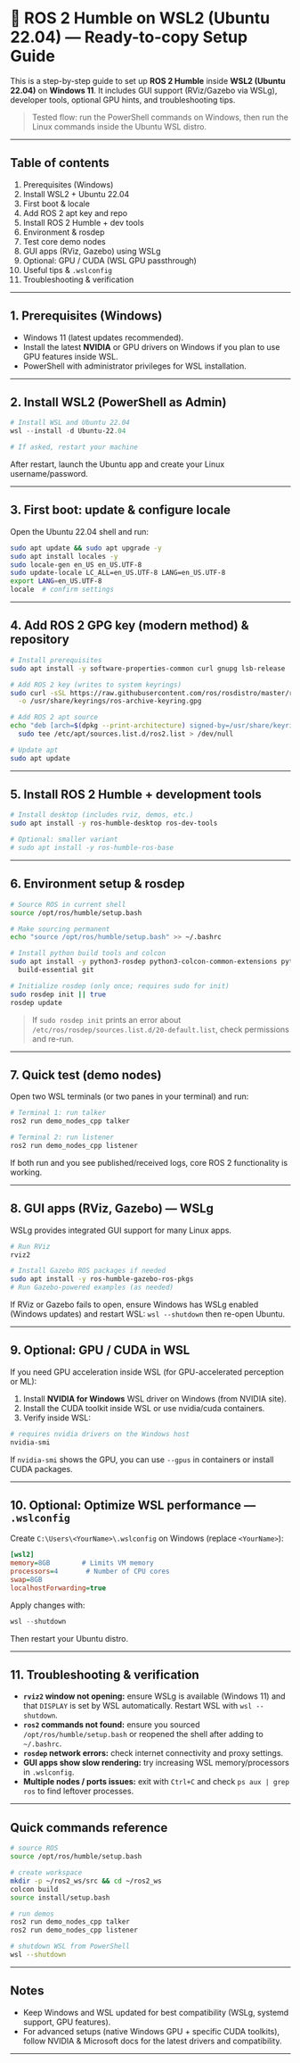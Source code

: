 # 🚀 ROS 2 Humble on WSL2 (Ubuntu 22.04) — Ready-to-copy Setup Guide

This is a step-by-step guide to set up **ROS 2 Humble** inside **WSL2 (Ubuntu 22.04)** on **Windows 11**. It includes GUI support (RViz/Gazebo via WSLg), developer tools, optional GPU hints, and troubleshooting tips.

> Tested flow: run the PowerShell commands on Windows, then run the Linux commands inside the Ubuntu WSL distro.

---

## Table of contents
1. Prerequisites (Windows)
2. Install WSL2 + Ubuntu 22.04
3. First boot & locale
4. Add ROS 2 apt key and repo
5. Install ROS 2 Humble + dev tools
6. Environment & rosdep
7. Test core demo nodes
8. GUI apps (RViz, Gazebo) using WSLg
9. Optional: GPU / CUDA (WSL GPU passthrough)
10. Useful tips & `.wslconfig`
11. Troubleshooting & verification

---

## 1. Prerequisites (Windows)
- Windows 11 (latest updates recommended).
- Install the latest **NVIDIA** or GPU drivers on Windows if you plan to use GPU features inside WSL.
- PowerShell with administrator privileges for WSL installation.

---

## 2. Install WSL2 (PowerShell as Admin)
```powershell
# Install WSL and Ubuntu 22.04
wsl --install -d Ubuntu-22.04

# If asked, restart your machine
```
After restart, launch the Ubuntu app and create your Linux username/password.

---

## 3. First boot: update & configure locale
Open the Ubuntu 22.04 shell and run:
```bash
sudo apt update && sudo apt upgrade -y
sudo apt install locales -y
sudo locale-gen en_US en_US.UTF-8
sudo update-locale LC_ALL=en_US.UTF-8 LANG=en_US.UTF-8
export LANG=en_US.UTF-8
locale  # confirm settings
```

---

## 4. Add ROS 2 GPG key (modern method) & repository
```bash
# Install prerequisites
sudo apt install -y software-properties-common curl gnupg lsb-release

# Add ROS 2 key (writes to system keyrings)
sudo curl -sSL https://raw.githubusercontent.com/ros/rosdistro/master/ros.key \
  -o /usr/share/keyrings/ros-archive-keyring.gpg

# Add ROS 2 apt source
echo "deb [arch=$(dpkg --print-architecture) signed-by=/usr/share/keyrings/ros-archive-keyring.gpg] http://packages.ros.org/ros2/ubuntu $(lsb_release -cs) main" | \
  sudo tee /etc/apt/sources.list.d/ros2.list > /dev/null

# Update apt
sudo apt update
```

---

## 5. Install ROS 2 Humble + development tools
```bash
# Install desktop (includes rviz, demos, etc.)
sudo apt install -y ros-humble-desktop ros-dev-tools

# Optional: smaller variant
# sudo apt install -y ros-humble-ros-base
```

---

## 6. Environment setup & rosdep
```bash
# Source ROS in current shell
source /opt/ros/humble/setup.bash

# Make sourcing permanent
echo "source /opt/ros/humble/setup.bash" >> ~/.bashrc

# Install python build tools and colcon
sudo apt install -y python3-rosdep python3-colcon-common-extensions python3-argcomplete \
  build-essential git

# Initialize rosdep (only once; requires sudo for init)
sudo rosdep init || true
rosdep update
```

> If `sudo rosdep init` prints an error about `/etc/ros/rosdep/sources.list.d/20-default.list`, check permissions and re-run.

---

## 7. Quick test (demo nodes)
Open two WSL terminals (or two panes in your terminal) and run:
```bash
# Terminal 1: run talker
ros2 run demo_nodes_cpp talker

# Terminal 2: run listener
ros2 run demo_nodes_cpp listener
```
If both run and you see published/received logs, core ROS 2 functionality is working.

---

## 8. GUI apps (RViz, Gazebo) — WSLg
WSLg provides integrated GUI support for many Linux apps.

```bash
# Run RViz
rviz2

# Install Gazebo ROS packages if needed
sudo apt install -y ros-humble-gazebo-ros-pkgs
# Run Gazebo-powered examples (as needed)
```
If RViz or Gazebo fails to open, ensure Windows has WSLg enabled (Windows updates) and restart WSL: `wsl --shutdown` then re-open Ubuntu.

---

## 9. Optional: GPU / CUDA in WSL
If you need GPU acceleration inside WSL (for GPU-accelerated perception or ML):
1. Install **NVIDIA for Windows** WSL driver on Windows (from NVIDIA site).
2. Install the CUDA toolkit inside WSL or use nvidia/cuda containers.
3. Verify inside WSL:
```bash
# requires nvidia drivers on the Windows host
nvidia-smi
```
If `nvidia-smi` shows the GPU, you can use `--gpus` in containers or install CUDA packages.

---

## 10. Optional: Optimize WSL performance — `.wslconfig`
Create `C:\Users\<YourName>\.wslconfig` on Windows (replace `<YourName>`):
```ini
[wsl2]
memory=8GB        # Limits VM memory
processors=4       # Number of CPU cores
swap=8GB
localhostForwarding=true
```
Apply changes with:
```powershell
wsl --shutdown
```
Then restart your Ubuntu distro.

---

## 11. Troubleshooting & verification
- **`rviz2` window not opening:** ensure WSLg is available (Windows 11) and that `DISPLAY` is set by WSL automatically. Restart WSL with `wsl --shutdown`.
- **`ros2` commands not found:** ensure you sourced `/opt/ros/humble/setup.bash` or reopened the shell after adding to `~/.bashrc`.
- **`rosdep` network errors:** check internet connectivity and proxy settings.
- **GUI apps show slow rendering:** try increasing WSL memory/processors in `.wslconfig`.
- **Multiple nodes / ports issues:** exit with `Ctrl+C` and check `ps aux | grep ros` to find leftover processes.

---

## Quick commands reference
```bash
# source ROS
source /opt/ros/humble/setup.bash

# create workspace
mkdir -p ~/ros2_ws/src && cd ~/ros2_ws
colcon build
source install/setup.bash

# run demos
ros2 run demo_nodes_cpp talker
ros2 run demo_nodes_cpp listener

# shutdown WSL from PowerShell
wsl --shutdown
```

---

## Notes
- Keep Windows and WSL updated for best compatibility (WSLg, systemd support, GPU features).
- For advanced setups (native Windows GPU + specific CUDA toolkits), follow NVIDIA & Microsoft docs for the latest drivers and compatibility.

---
